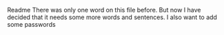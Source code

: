 Readme
There was only one word on this file before. But now I have decided that it needs some more words and sentences.
I also want to add some passwords
